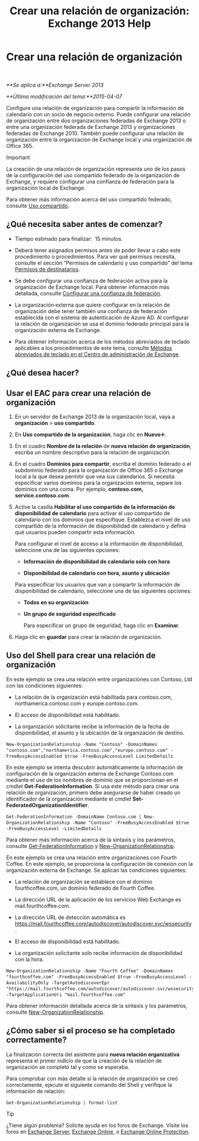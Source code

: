 ﻿---
title: 'Crear una relación de organización: Exchange 2013 Help'
TOCTitle: Crear una relación de organización
ms:assetid: 5ea61b96-c8ca-44fc-b8b5-ca4341af36a6
ms:mtpsurl: https://technet.microsoft.com/es-es/library/JJ657451(v=EXCHG.150)
ms:contentKeyID: 49895660
ms.date: 04/23/2018
mtps_version: v=EXCHG.150
ms.translationtype: HT
---

# Crear una relación de organización

 

_**Se aplica a:**Exchange Server 2013_

_**Última modificación del tema:**2015-04-07_

Configure una relación de organización para compartir la información de calendario con un socio de negocio externo. Puede configurar una relación de organización entre dos organizaciones federadas de Exchange 2013 o entre una organización federada de Exchange 2013 y organizaciones federadas de Exchange 2010. También puede configurar una relación de organización entre la organización de Exchange local y una organización de Office 365.


> [!IMPORTANT]
> La creación de una relación de organización representa uno de los pasos de la configuración del uso compartido federado de la organización de Exchange, y requiere configurar una confianza de federación para la organización local de Exchange.



Para obtener más información acerca del uso compartido federado, consulte [Uso compartido](sharing-exchange-2013-help.md).

## ¿Qué necesita saber antes de comenzar?

  - Tiempo estimado para finalizar:  15 minutos.

  - Deberá tener asignados permisos antes de poder llevar a cabo este procedimiento o procedimientos. Para ver qué permisos necesita, consulte el sección “Permisos de calendario y uso compartido” del tema [Permisos de destinatarios](recipients-permissions-exchange-2013-help.md).

  - Se debe configurar una confianza de federación activa para la organización de Exchange local. Para obtener información más detallada, consulte [Configurar una confianza de federación](configure-a-federation-trust-exchange-2013-help.md).

  - La organización externa que quiere configurar en la relación de organización debe tener también una confianza de federación establecida con el sistema de autenticación de Azure AD. Al configurar la relación de organización se usa el dominio federado principal para la organización externa de Exchange.

  - Para obtener información acerca de los métodos abreviados de teclado aplicables a los procedimientos de este tema, consulte [Métodos abreviados de teclado en el Centro de administración de Exchange](keyboard-shortcuts-in-the-exchange-admin-center-exchange-online-protection-help.md).

## ¿Qué desea hacer?

## Usar el EAC para crear una relación de organización

1.  En un servidor de Exchange 2013 de la organización local, vaya a **organización** \> **uso compartido**.

2.  En **Uso compartido de la organización**, haga clic en **Nuevo**![Agregar icono](images/JJ218640.c1e75329-d6d7-4073-a27d-498590bbb558(EXCHG.150).gif "Agregar icono").

3.  En el cuadro **Nombre de la relación** de **nueva relación de organización**, escriba un nombre descriptivo para la relación de organización.

4.  En el cuadro **Dominios para compartir**, escriba el dominio federado o el subdominio federado para la organización de Office 365 o Exchange local a la que desea permitir que vea sus calendarios. Si necesita especificar varios dominios para la organización externa, separe los dominios con una coma. Por ejemplo, **contoso.com, service.contoso.com**.

5.  Active la casilla **Habilitar el uso compartido de la información de disponibilidad de calendario** para activar el uso compartido de calendario con los dominios que especifique. Establezca el nivel de uso compartido de la información de disponibilidad de calendario y defina qué usuarios pueden compartir esta información.
    
    Para configurar el nivel de acceso a la información de disponibilidad, seleccione una de las siguientes opciones:
    
      - **Información de disponibilidad de calendario solo con hora**
    
      - **Disponibilidad de calendario con hora, asunto y ubicación**
    
    Para especificar los usuarios que van a compartir la información de disponibilidad de calendario, seleccione una de las siguientes opciones:
    
      - **Todos en su organización**
    
      - **Un grupo de seguridad especificado**
        
        Para especificar un grupo de seguridad, haga clic en **Examinar**.

6.  Haga clic en **guardar** para crear la relación de organización.

## Uso del Shell para crear una relación de organización

En este ejemplo se crea una relación entre organizaciones con Contoso, Ltd con las condiciones siguientes:

  - La relación de la organización está habilitada para contoso.com, northamerica.contoso.com y europe.contoso.com.

  - El acceso de disponibilidad está habilitado.

  - La organización solicitante recibe la información de la fecha de disponibilidad, el asunto y la ubicación de la organización de destino.

<!-- end list -->

    New-OrganizationRelationship -Name "Contoso" -DomainNames "contoso.com","northamerica.contoso.com","europe.contoso.com" -FreeBusyAccessEnabled $true -FreeBusyAccessLevel LimitedDetails

En este ejemplo se intenta descubrir automáticamente la información de configuración de la organización externa de Exchange Contoso.com mediante el uso de los nombres de dominio que se proporcionan en el cmdlet **Get-FederationInformation**. Si usa este método para crear una relación de organización, primero debe asegurarse de haber creado un identificador de la organización mediante el cmdlet **Set-FederatedOrganizationIdentifier**.

    Get-FederationInformation -DomainName Contoso.com | New-OrganizationRelationship -Name "Contoso" -FreeBusyAccessEnabled $true -FreeBusyAccessLevel -LimitedDetails

Para obtener más información acerca de la sintaxis y los parámetros, consulte [Get-FederationInformation](https://technet.microsoft.com/es-es/library/dd351221\(v=exchg.150\)) y [New-OrganizationRelationship](https://technet.microsoft.com/es-es/library/ee332357\(v=exchg.150\)).

En este ejemplo se crea una relación entre organizaciones con Fourth Coffee. En este ejemplo, se proporciona la configuración de conexión con la organización externa de Exchange. Se aplican las condiciones siguientes:

  - La relación de organización se establece con el dominio fourthcoffee.com, un dominio federado de Fourth Coffee.

  - La dirección URL de la aplicación de los servicios Web Exchange es mail.fourthcoffee.com.

  - La dirección URL de detección automática es https://mail.fourthcoffee.com/autodiscover/autodiscover.svc/wssecurity.

  - El acceso de disponibilidad está habilitado.

  - La organización solicitante solo recibe información de disponibilidad con la hora.

<!-- end list -->

    New-OrganizationRelationship -Name "Fourth Coffee" -DomainNames "fourthcoffee.com" -FreeBusyAccessEnabled $true -FreeBusyAccessLevel -AvailabilityOnly -TargetAutodiscoverEpr "https://mail.fourthcoffee.com/autodiscover/autodiscover.svc/wssecurity" -TargetApplicationUri "mail.fourthcoffee.com"

Para obtener información detallada acerca de la sintaxis y los parámetros, consulte [New-OrganizationRelationship](https://technet.microsoft.com/es-es/library/ee332357\(v=exchg.150\)).

## ¿Cómo saber si el proceso se ha completado correctamente?

La finalización correcta del asistente para **nueva relación organizativa** representa el primer indicio de que la creación de la relación de organización se completó tal y como se esperaba.

Para comprobar con más detalle si la relación de organización se creó correctamente, ejecute el siguiente comando del Shell y verifique la información de relación:

    Get-OrganizationRelationship | format-list


> [!TIP]
> ¿Tiene algún problema? Solicite ayuda en los foros de Exchange. Visite los foros en <A href="https://go.microsoft.com/fwlink/p/?linkid=60612">Exchange Server</A>, <A href="https://go.microsoft.com/fwlink/p/?linkid=267542">Exchange Online</A>, o <A href="https://go.microsoft.com/fwlink/p/?linkid=285351">Exchange Online Protection</A>.



